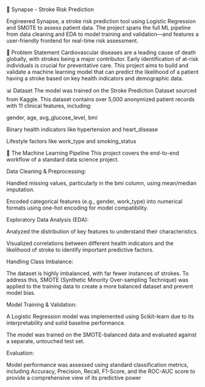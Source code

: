 🧠 Synapse - Stroke Risk Prediction

Engineered Synapse, a stroke risk prediction tool using Logistic Regression and SMOTE to assess patient data. The project spans the full ML pipeline 
from data cleaning and EDA to model training and validation—and features a user-friendly frontend for real-time risk assessment.

🎯 Problem Statement
Cardiovascular diseases are a leading cause of death globally, with strokes being a major contributor. Early identification of at-risk individuals is crucial for preventative care. 
This project aims to build and validate a machine learning model that can predict the likelihood of a patient having a stroke based on key health indicators and demographic data.

📊 Dataset
The model was trained on the Stroke Prediction Dataset sourced from Kaggle. This dataset contains over 5,000 anonymized patient records with 11 clinical features, including:

gender, age, avg_glucose_level, bmi

Binary health indicators like hypertension and heart_disease

Lifestyle factors like work_type and smoking_status

🚀 The Machine Learning Pipeline
This project covers the end-to-end workflow of a standard data science project.

Data Cleaning & Preprocessing:

Handled missing values, particularly in the bmi column, using mean/median imputation.

Encoded categorical features (e.g., gender, work_type) into numerical formats using one-hot encoding for model compatibility.

Exploratory Data Analysis (EDA):

Analyzed the distribution of key features to understand their characteristics.

Visualized correlations between different health indicators and the likelihood of stroke to identify important predictive factors.

Handling Class Imbalance:

The dataset is highly imbalanced, with far fewer instances of strokes. To address this, SMOTE (Synthetic Minority Over-sampling Technique) was applied to the training data to create a more balanced dataset and prevent model bias.

Model Training & Validation:

A Logistic Regression model was implemented using Scikit-learn due to its interpretability and solid baseline performance.

The model was trained on the SMOTE-balanced data and evaluated against a separate, untouched test set.

Evaluation:

Model performance was assessed using standard classification metrics, including Accuracy, Precision, Recall, F1-Score, and the ROC-AUC score to provide a comprehensive view of its predictive power
